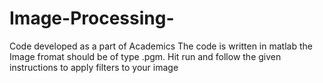 # Image-Processing-
Code developed as a part of Academics
The code is written in matlab the Image fromat should be of type .pgm.
Hit run and follow the given instructions to apply filters to your image
